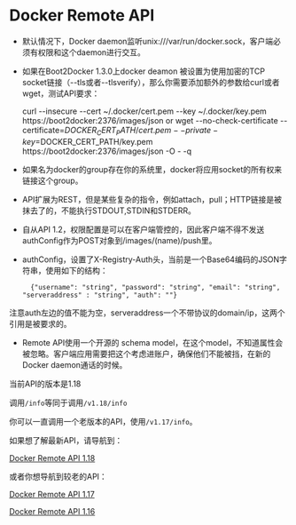 # Docker Remote API

* 默认情况下，Docker daemon监听unix:///var/run/docker.sock，客户端必须有权限和这个daemon进行交互。

* 如果在Boot2Docker 1.3.0上docker deamon 被设置为使用加密的TCP socket链接（--tls或者--tlsverify），那么你需要添加额外的参数给curl或者wget，测试API要求：

    curl --insecure --cert ~/.docker/cert.pem --key ~/.docker/key.pem https://boot2docker:2376/images/json or wget --no-check-certificate --certificate=$DOCKER_CERT_PATH/cert.pem --private-key=$DOCKER_CERT_PATH/key.pem https://boot2docker:2376/images/json -O - -q

* 如果名为docker的group存在你的系统里，docker将应用socket的所有权来链接这个group。

* API扩展为REST，但是某些复杂的指令，例如attach，pull；HTTP链接是被抹去了的，不能执行STDOUT,STDIN和STDERR。

* 自从API 1.2，权限配置是可以在客户端管控的，因此客户端不得不发送authConfig作为POST对象到/images/(name)/push里。

* authConfig，设置了X-Registry-Auth头，当前是一个Base64编码的JSON字符串，使用如下的结构：

        {"username": "string", "password": "string", "email": "string", "serveraddress" : "string", "auth": ""}

注意auth左边的值不能为空，serveraddress一个不带协议的domain/ip，这两个引用是被要求的。

* Remote API使用一个开源的 schema model，在这个model，不知道属性会被忽略。客户端应用需要把这个考虑进账户，确保他们不能被挡，在新的Docker daemon通话的时候。

当前API的版本是1.18

调用`/info`等同于调用`/v1.18/info`

你可以一直调用一个老版本的API，使用`/v1.17/info`。

如果想了解最新API，请导航到：

[Docker Remote API 1.18](docker_remote_api_v1.18.md)

或者你想导航到较老的API：

[Docker Remote API 1.17](docker_remote_api_v1.17.md)

[Docker Remote API 1.16](docker_remote_api_v1.16.md)